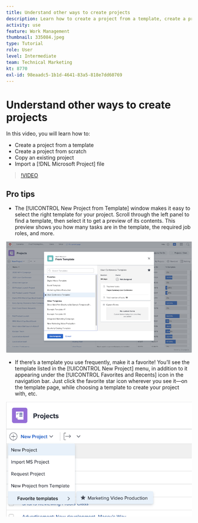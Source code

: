 ```yaml
---
title: Understand other ways to create projects
description: Learn how to create a project from a template, create a project from scratch, copy an existing project, or import a [!DNL Microsoft Project] file.
activity: use
feature: Work Management
thumbnail: 335084.jpeg
type: Tutorial
role: User
level: Intermediate
team: Technical Marketing
kt: 8770
exl-id: 98eaadc5-1b1d-4641-83a5-818e7dd60769
---
```

# Understand other ways to create projects

In this video, you will learn how to:

* Create a project from a template
* Create a project from scratch
* Copy an existing project
* Import a [!DNL Microsoft Project] file

>[!VIDEO](https://video.tv.adobe.com/v/335084/?quality=12)

## Pro tips

* The [!UICONTROL New Project from Template] window makes it easy to select the right template for your project. Scroll through the left panel to find a template, then select it to get a preview of its contents. This preview shows you how many tasks are in the template, the required job roles, and more.

![[!UICONTROL New Project from Template] window](assets/planner-fund-new-project-from-template-window.png)

* If there’s a template you use frequently, make it a favorite! You’ll see the template listed in the [!UICONTROL New Project] menu, in addition to it appearing under the [!UICONTROL Favorites and Recents] icon in the navigation bar. Just click the favorite star icon wherever you see it—on the template page, while choosing a template to create your project with, etc.

![[!UICONTROL Favorite templates] list under [!UICONTROL New Project] button](assets/planner-fund-template-favorites.png)

<!---
learn more:
create a project using a template
create a project
copy a project
import a project from Microsoft Project
--->
